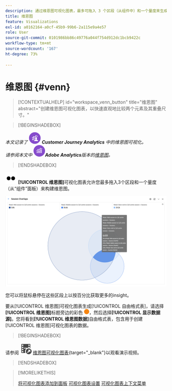 ```yaml
---
description: 通过维恩图可视化图表，最多可拖入 3 个区段（从组件中）和一个量度来生成维恩图。
title: 维恩图
feature: Visualizations
exl-id: a0162164-a0cf-45b9-99b6-2a115e9a4e57
role: User
source-git-commit: 0101986bb86c49776a044f754d912dc1bcb9422c
workflow-type: tm+mt
source-wordcount: '167'
ht-degree: 73%

---
```


# 维恩图 {#venn}

<!-- markdownlint-disable MD034 -->

>[!CONTEXTUALHELP]
>id="workspace_venn_button"
>title="维恩图"
>abstract="创建维恩图可视化图表，以快速直观地比较两个元素及其重叠尺寸。"

<!-- markdownlint-enable MD034 -->


>[!BEGINSHADEBOX]

_本文记录了_ ![CustomerJourneyAnalytics](/help/assets/icons/CustomerJourneyAnalytics.svg) _&#x200B;**Customer Journey Analytics** 中的维恩图可视化。_<br/>_请参阅本文中_ ![AdobeAnalytics](/help/assets/icons/AdobeAnalytics.svg) _&#x200B;**Adobe Analytics**&#x200B;版本的[维恩图](https://experienceleague.adobe.com/zh-hans/docs/analytics/analyze/analysis-workspace/visualizations/venn)。_

>[!ENDSHADEBOX]


![类型](/help/assets/icons/TwoDots.svg) **[!UICONTROL 维恩图]**&#x200B;可视化图表允许您最多拖入3个区段和一个量度（从“组件”面板）来构建维恩图。

![包含三个区段的“维恩图”可视化图表。](assets/venn.png)

您可以将鼠标悬停在这些区段上以按百分比获取更多的insight。

要从[!UICONTROL 维恩图]可视化图表生成[!UICONTROL 自由格式表]，请选择&#x200B;**[!UICONTROL 维恩图]**&#x200B;标题旁边的彩色 ![StatusOrange](/help/assets/icons/StatusOrange.svg)，然后选择&#x200B;**[!UICONTROL 显示数据源]**。您将看到&#x200B;**[!UICONTROL 维恩图数据]**&#x200B;自由格式表，包含用于创建[!UICONTROL 维恩图]可视化图表的数据。

<!--
To normalize the Venn diagram (take the size out of it), go select ![Setting](/help/assets/icons/Setting.svg) and select **[!UICONTROL Normalization]**.

![Visualization Settings option for Visualization type: Venn diagram.](assets/normalization.png)

-->


>[!BEGINSHADEBOX]

请参阅 ![VideoCheckedOut](/help/assets/icons/VideoCheckedOut.svg) [维恩图可视化图表](https://video.tv.adobe.com/v/3416880/?quality=12&learn=on&captions=chi_hans){target="_blank"}以观看演示视频。

>[!ENDSHADEBOX]


>[!MORELIKETHIS]
>
>[将可视化图表添加到面板](/help/analysis-workspace/visualizations/freeform-analysis-visualizations.md#add-visualizations-to-a-panel)
>[可视化图表设置](/help/analysis-workspace/visualizations/freeform-analysis-visualizations.md#settings)
>[可视化图表上下文菜单](/help/analysis-workspace/visualizations/freeform-analysis-visualizations.md#context-menu)
>

